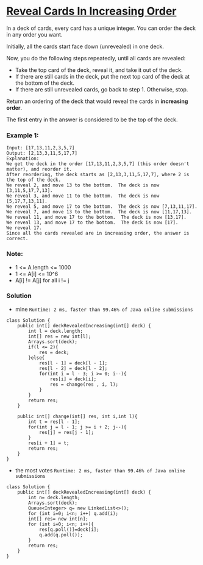 # [Reveal Cards In Increasing Order](https://leetcode.com/problems/reveal-cards-in-increasing-order/)

In a deck of cards, every card has a unique integer.  You can order the deck in any order you want.

Initially, all the cards start face down (unrevealed) in one deck.

Now, you do the following steps repeatedly, until all cards are revealed:

* Take the top card of the deck, reveal it, and take it out of the deck.
* If there are still cards in the deck, put the next top card of the deck at the bottom of the deck.
* If there are still unrevealed cards, go back to step 1.  Otherwise, stop.

Return an ordering of the deck that would reveal the cards in **increasing order**.

The first entry in the answer is considered to be the top of the deck.

 

### Example 1:
    Input: [17,13,11,2,3,5,7]
    Output: [2,13,3,11,5,17,7]
    Explanation: 
    We get the deck in the order [17,13,11,2,3,5,7] (this order doesn't matter), and reorder it.
    After reordering, the deck starts as [2,13,3,11,5,17,7], where 2 is the top of the deck.
    We reveal 2, and move 13 to the bottom.  The deck is now [3,11,5,17,7,13].
    We reveal 3, and move 11 to the bottom.  The deck is now [5,17,7,13,11].
    We reveal 5, and move 17 to the bottom.  The deck is now [7,13,11,17].
    We reveal 7, and move 13 to the bottom.  The deck is now [11,17,13].
    We reveal 11, and move 17 to the bottom.  The deck is now [13,17].
    We reveal 13, and move 17 to the bottom.  The deck is now [17].
    We reveal 17.
    Since all the cards revealed are in increasing order, the answer is correct.
 

### Note:
* 1 <= A.length <= 1000
* 1 <= A[i] <= 10^6
* A[i] != A[j] for all i != j

### Solution
* mine `Runtime: 2 ms, faster than 99.46% of Java online submissions`
```
class Solution {
    public int[] deckRevealedIncreasing(int[] deck) {
        int l = deck.length;
        int[] res = new int[l];
        Arrays.sort(deck);
        if(l <= 2){
            res = deck;
        }else{
            res[l - 1] = deck[l - 1];
            res[l - 2] = deck[l - 2];
            for(int i = l - 3; i >= 0; i--){
                res[i] = deck[i];
                res = change(res , i, l);   
            }
        }
        return res;
    }
    
    public int[] change(int[] res, int i,int l){
        int t = res[l - 1];
        for(int j = l - 1; j >= i + 2; j--){
            res[j] = res[j - 1];
        }
        res[i + 1] = t;
        return res;
    }
}
```

* the most votes `Runtime: 2 ms, faster than 99.46% of Java online submissions `
```
class Solution {
    public int[] deckRevealedIncreasing(int[] deck) {
        int n= deck.length;
        Arrays.sort(deck);
        Queue<Integer> q= new LinkedList<>();
        for (int i=0; i<n; i++) q.add(i);
        int[] res= new int[n];
        for (int i=0; i<n; i++){
            res[q.poll()]=deck[i];
            q.add(q.poll());
        }
        return res;
    }
}
```
